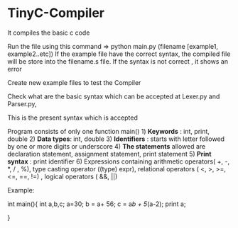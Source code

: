 # TinyC-Compiler
It compiles the basic c code

Run the file using this command
      => python main.py (filename [example1, example2..etc])
If the example file have the correct syntax, the compiled file will be store into the filename.s file. 
If the syntax is not correct , it shows an error

Create new example files to test the Compiler

Check what are the basic syntax which can be accepted at Lexer.py and Parser.py,


This is the present syntax which is accepted

 Program consists of only one function main()
    1) **Keywords**  :   int, print, double
    2) **Data types**:  int, double 
    3) **Identifiers** :  starts with letter followed by one or more digits or underscore
    4) **The statements**  allowed are  declaration statement, assignment statement, print statement 
    5) **Print syntax** :   print identifier
    6) Expressions  containing  arithmetic operators( +, -, *, / , %), type casting operator ((type) expr), relational operators ( <, >, >=, <=, ==, !=) , logical             operators ( &&, ||) 

Example:

 int main(){
     int a,b,c;
     a=30;
     b = a+ 56;
     c = a*b + 5*(a-2);
     print a;

} 

